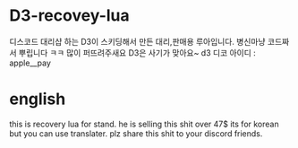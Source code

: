 # D3-recovey-lua
디스코드 대리샵 하는 D3이 스키딩해서 만든 
대리,판매용 루아입니다. 병신마냥 코드짜서 뿌립니다
ㅋㅋ 많이 퍼뜨려주새요 D3은 사기가 맞아요~ 
d3 디코 아이디 : apple__pay
# english
this is recovery lua for stand.
he is selling this shit over 47$ 
its for korean but you can use translater. plz share this shit 
to your discord friends.
